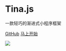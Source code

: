 # Tina.js

一款轻巧的渐进式小程序框架

[<i class="iconfont icon-github"></i> GitHub](https://github.com/tinajs/tina)
[马上开始](#main)

<!-- background image -->
![](https://i.loli.net/2018/01/15/5a5bcb771cc40.jpg)
